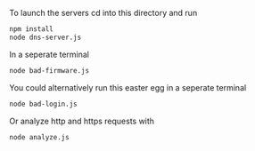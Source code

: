 To launch the servers cd into this directory and run 
```bash
npm install
node dns-server.js
```
In a seperate terminal
```bash
node bad-firmware.js
```
You could alternatively run this easter egg in a seperate terminal
```bash
node bad-login.js
```
Or analyze http and https requests with
```bash
node analyze.js
```